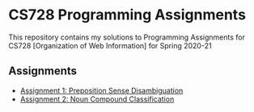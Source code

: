 # CS728 Programming Assignments

This repository contains my solutions to Programming Assignments for CS728 [Organization of Web Information] for Spring 2020-21

## Assignments

- [Assignment 1: Preposition Sense Disambiguation](./Assignment1/README.md)
- [Assignment 2: Noun Compound Classification](./Assignment2/README.md)
